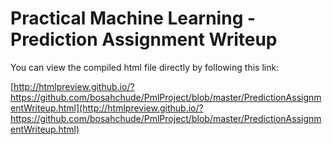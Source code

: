 Practical Machine Learning - Prediction Assignment Writeup
==========
You can view the compiled html file directly by following this link:

[http://htmlpreview.github.io/?https://github.com/bosahchude/PmlProject/blob/master/PredictionAssignmentWriteup.html](http://htmlpreview.github.io/?https://github.com/bosahchude/PmlProject/blob/master/PredictionAssignmentWriteup.html)
